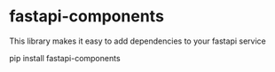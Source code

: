 # fastapi-components
This library makes it easy to add dependencies to your fastapi service

pip install fastapi-components
